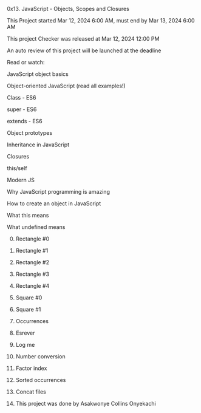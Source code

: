 0x13. JavaScript - Objects, Scopes and Closures

This Project started Mar 12, 2024 6:00 AM, must end by Mar 13, 2024 6:00 AM

This project Checker was released at Mar 12, 2024 12:00 PM

An auto review of this project will be launched at the deadline

Read or watch:

JavaScript object basics

Object-oriented JavaScript (read all examples!)

Class - ES6

super - ES6

extends - ES6

Object prototypes

Inheritance in JavaScript

Closures

this/self

Modern JS

Why JavaScript programming is amazing

How to create an object in JavaScript

What this means

What undefined means

0. Rectangle #0

1. Rectangle #1

2. Rectangle #2

3. Rectangle #3

4. Rectangle #4

5. Square #0

6. Square #1

7. Occurrences

8. Esrever

9. Log me

10. Number conversion

11. Factor index

12. Sorted occurrences

13. Concat files

14. This project was done by Asakwonye Collins Onyekachi
